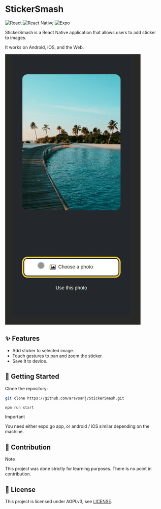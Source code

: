 # StickerSmash

![React](https://img.shields.io/badge/react-%2320232a.svg?style=for-the-badge&logo=react&logoColor=%2361DAFB)
![React Native](https://img.shields.io/badge/react_native-%2320232a.svg?style=for-the-badge&logo=react&logoColor=%2361DAFB)
![Expo](https://img.shields.io/badge/expo-1C1E24?style=for-the-badge&logo=expo&logoColor=#D04A37)

StickerSmash is a React Native application that allows users to add sticker to images.

It works on Android, iOS, and the Web.

![Preview](./preview.gif)

## ✨ Features

- Add sticker to selected image.
- Touch gestures to pan and zoom the sticker.
- Save it to device.

## 🚀 Getting Started

Clone the repository:

```sh
git clone https://github.com/aravsanj/StickerSmash.git
```

```
npm run start
```

> [!important]
> You need either expo go app, or android / iOS similar depending on the machine.

## 🤝 Contribution

> [!note]
> This project was done strictly for learning purposes. There is no point in contribution.

## 📃 License

This project is licensed under AGPLv3, see [LICENSE](https://github.com/aravsanj/StickerSmash/blob/main/LICENSE).

